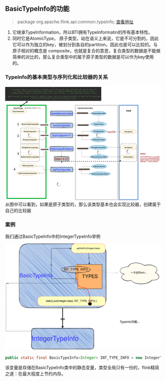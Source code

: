 

## BasicTypeInfo的功能

> package org.apache.flink.api.common.typeinfo;
[查看地址](https://github.com/apache/flink/blob/master/flink-core/src/main/java/org/apache/flink/api/common/typeinfo/BasicTypeInfo.java)
1. 它继承TypeInformation，所以BTI拥有TypeInformatin的所有基本特性。
2. 同时它是AtomicType， 原子类型，站在语义上来说，它是不可分割的，因此它可以作为独立的key，被划分到各自的partition，因此也是可以比较的。与
原子相对的概念是 composite，也就是复合的意思，复合类型的数据是不能做简单的对比的，那么复合类型中的属于原子类型的数据是可以作为key使用的。

### TypeInfo的基本类型与序列化和比较器的关系
![](./typeinfo.png?raw=true)
从图中可以看到，如果是原子类型的，那么该类型基本也会实现比较器，创建属于自己的比较器

### 案例
我们通过BasicTypeInfo中的IntegerTypeInfo举例

![](./basetypeInfo.svg?raw=true)
```java
public static final BasicTypeInfo<Integer> INT_TYPE_INFO = new IntegerTypeInfo<>(Integer.class, new Class<?>[]{Long.class, Float.class, Double.class, Character.class}, IntSerializer.INSTANCE, IntComparator.class);
```
该变量是存储在BasicTypeInfo类中的静态变量，类型全局只有一份的，flink精简之道：在最大程度上节约内存。

